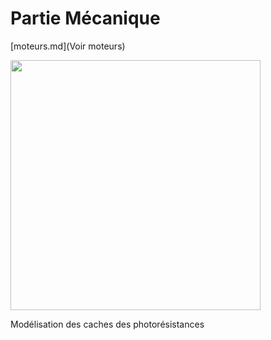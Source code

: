 <h1>Partie Mécanique</h1>

[moteurs.md](Voir moteurs)

<img src="Modélisation_support_photores.jpg" width="400"> 

Modélisation des caches des photorésistances
